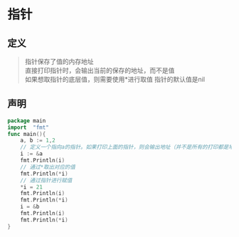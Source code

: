 # 指针

## 定义

> 指针保存了值的内存地址  
> 直接打印指针时，会输出当前的保存的地址，而不是值  
> 如果想取指针的底层值，则需要使用*进行取值
> 指针的默认值是nil

## 声明

```go
package main
import  "fmt"
func main(){
    a, b := 1,2
    // 定义一个指向a的指针。如果打印上面的指针，则会输出地址（并不是所有的打印都是地址）
    i := &a
    fmt.Println(i)
    // 通过*取出对应的值
    fmt.Println(*i)
    // 通过指针进行赋值
    *i = 21
    fmt.Println(i)
    fmt.Println(*i)
    i = &b
    fmt.Println(i)
    fmt.Println(*i)
}
```

